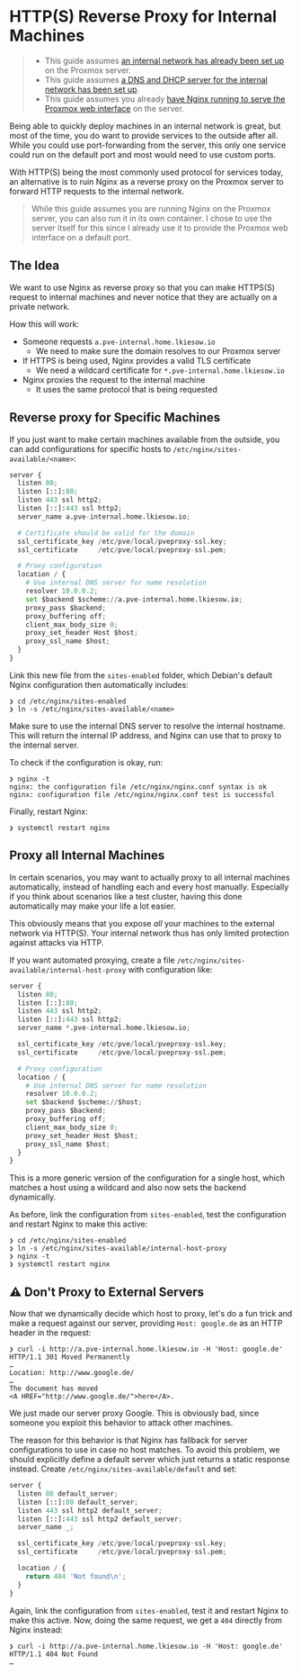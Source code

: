 HTTP(S) Reverse Proxy for Internal Machines
===========================================

> - This guide assumes [an internal network has already been set up
>   ](internal-network.md) on the Proxmox server.
> - This guide assumes [a DNS and DHCP server for the internal network
>   has been set up](dhcp-and-dns-in-internal-network.md).
> - This guide assumes you already [have Nginx running to serve
>   the Proxmox web interface](https-via-nginx.md) on the server.

Being able to quickly deploy machines in an internal network is great, but most of the time, you do want to provide services to the outside after all.
While you could use port-forwarding from the server, this only one service could run on the default port and most would need to use custom ports.

With HTTP(S) being the most commonly used protocol for services today, an alternative is to ruin Nginx as a reverse proxy on the Proxmox server to forward HTTP requests to the internal network.

> While this guide assumes you are running Nginx on the Proxmox server, you can also run it in its own container.
> I chose to use the server itself for this since I already use it to provide the Proxmox web interface on a default port.


The Idea
--------

We want to use Nginx as reverse proxy so that you can make HTTPS(S) request to internal machines and never notice that they are actually on a private network.

How this will work:

- Someone requests `a.pve-internal.home.lkiesow.io`
    - We need to make sure the domain resolves to our Proxmox server
- If HTTPS is being used, Nginx provides a valid TLS certificate
    - We need a wildcard certificate for `*.pve-internal.home.lkiesow.io`
- Nginx proxies the request to the internal machine
    - It uses the same protocol that is being requested


Reverse proxy for Specific Machines
-----------------------------------

If you just want to make certain machines available from the outside, you can add configurations for specific hosts to `/etc/nginx/sites-available/<name>`:

```py
server {
  listen 80;
  listen [::]:80;
  listen 443 ssl http2;
  listen [::]:443 ssl http2;
  server_name a.pve-internal.home.lkiesow.io;

  # Certificate should be valid for the domain
  ssl_certificate_key /etc/pve/local/pveproxy-ssl.key;
  ssl_certificate     /etc/pve/local/pveproxy-ssl.pem;

  # Proxy configuration
  location / {
    # Use internal DNS server for name resolution
    resolver 10.0.0.2;
    set $backend $scheme://a.pve-internal.home.lkiesow.io;
    proxy_pass $backend;
    proxy_buffering off;
    client_max_body_size 0;
    proxy_set_header Host $host;
    proxy_ssl_name $host;
  }
}
```

Link this new file from the `sites-enabled` folder, which Debian's default Nginx configuration then automatically includes:

```
❯ cd /etc/nginx/sites-enabled
❯ ln -s /etc/nginx/sites-available/<name>
```

Make sure to use the internal DNS server to resolve the internal hostname.
This will return the internal IP address, and Nginx can use that to proxy to the internal server.

To check if the configuration is okay, run:

```
❯ nginx -t
nginx: the configuration file /etc/nginx/nginx.conf syntax is ok
nginx: configuration file /etc/nginx/nginx.conf test is successful
```

Finally, restart Nginx:

```
❯ systemctl restart nginx
```


Proxy all Internal Machines
---------------------------

In certain scenarios, you may want to actually proxy to all internal machines automatically,
instead of handling each and every host manually.
Especially if you think about scenarios like a test cluster,
having this done automatically may make your life a lot easier.

This obviously means that you expose _all_ your machines to the external network via HTTP(S).
Your internal network thus has only limited protection against attacks via HTTP.

If you want automated proxying, create a file `/etc/nginx/sites-available/internal-host-proxy` with configuration like:

```py
server {
  listen 80;
  listen [::]:80;
  listen 443 ssl http2;
  listen [::]:443 ssl http2;
  server_name *.pve-internal.home.lkiesow.io;

  ssl_certificate_key /etc/pve/local/pveproxy-ssl.key;
  ssl_certificate     /etc/pve/local/pveproxy-ssl.pem;

  # Proxy configuration
  location / {
    # Use internal DNS server for name resolution
    resolver 10.0.0.2;
    set $backend $scheme://$host;
    proxy_pass $backend;
    proxy_buffering off;
    client_max_body_size 0;
    proxy_set_header Host $host;
    proxy_ssl_name $host;
  }
}
```

This is a more generic version of the configuration for a single host, which matches a host using a wildcard and also now sets the backend dynamically.

As before, link the configuration from `sites-enabled`, test the configuration and restart Nginx to make this active:

```
❯ cd /etc/nginx/sites-enabled
❯ ln -s /etc/nginx/sites-available/internal-host-proxy
❯ nginx -t
❯ systemctl restart nginx
```

__⚠__ Don't Proxy to External Servers
-------------------------------------

Now that we dynamically decide which host to proxy, let's do a fun trick and make a request against our server, providing `Host: google.de` as an HTTP header in the request:

```http
❯ curl -i http://a.pve-internal.home.lkiesow.io -H 'Host: google.de'
HTTP/1.1 301 Moved Permanently
…
Location: http://www.google.de/
…
The document has moved
<A HREF="http://www.google.de/">here</A>.
```

We just made our server proxy Google.
This is obviously bad, since someone you exploit this behavior to attack other machines.

The reason for this behavior is that Nginx has fallback for server configurations to use in case no host matches.
To avoid this problem, we should explicitly define a default server which just returns a static response instead.
Create `/etc/nginx/sites-available/default` and set:

```py
server {
  listen 80 default_server;
  listen [::]:80 default_server;
  listen 443 ssl http2 default_server;
  listen [::]:443 ssl http2 default_server;
  server_name _;

  ssl_certificate_key /etc/pve/local/pveproxy-ssl.key;
  ssl_certificate     /etc/pve/local/pveproxy-ssl.pem;

  location / {
    return 404 'Not found\n';
  }
}

```

Again, link the configuration from `sites-enabled`, test it and restart Nginx to make this active.
Now, doing the same request, we get a `404` directly from Nginx instead:

```http
❯ curl -i http://a.pve-internal.home.lkiesow.io -H 'Host: google.de'
HTTP/1.1 404 Not Found
…
```
